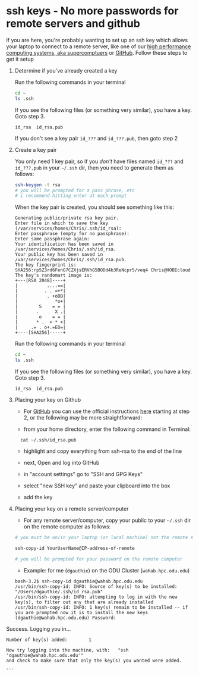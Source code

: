 # ssh keys - No more passwords for remote servers and github

If you are here, you're probably wanting to set up an ssh key which allows your laptop to connect to a remote server, like one of our [high performance computing systems, aka supercomptuers](https://hpc.tamucc.edu/) or [GitHub](https://github.com). Follow these steps to get it setup

1. Determine if you've already created a key
    
    Run the following commands in your terminal
    ```bash
    cd ~
    ls .ssh
    ```
    
    If you see the following files (or something very similar), you have a key. Goto step 3.
    ```
    id_rsa  id_rsa.pub
    ```
    
    If you don't see a key pair `id_???` and `id_???.pub`, then goto step 2
 
 2. Create a key pair
    
    You only need 1 key pair, so if you *don't* have files named `id_???` and `id_???.pub` in your `~/.ssh` dir, then you need to generate them as follows:
    
    ```bash
    ssh-keygen -t rsa
    # you will be prompted for a pass phrase, etc
    # i recommend hitting enter at each prompt
    ```
    
    When the key pair is created, you should see something like this:
    
    ```
    Generating public/private rsa key pair.
    Enter file in which to save the key (/var/services/homes/Chris/.ssh/id_rsa): 
    Enter passphrase (empty for no passphrase): 
    Enter same passphrase again: 
    Your identification has been saved in /var/services/homes/Chris/.ssh/id_rsa.
    Your public key has been saved in /var/services/homes/Chris/.ssh/id_rsa.pub.
    The key fingerprint is:
    SHA256:rp5Z3rd6FenG7CZXjsERVhG5BODd4b3ReNcpr5/veq4 Chris@HOBIcloud
    The key's randomart image is:
    +---[RSA 2048]----+
    |           ....==|
    |          . . =+*|
    |           . +oBB|
    |              *o+|
    |        S    = = |
    |       .      X .|
    |        o    = = |
    |       * .  + * +|
    |     .= . o+.=EO=|
    +----[SHA256]-----+

    ```
    
    Run the following commands in your terminal
    ```bash
    cd ~
    ls .ssh
    ```
    
    If you see the following files (or something very similar), you have a key. Goto step 3.
    ```
    id_rsa  id_rsa.pub
    ```

3.  Placing your key on Github
    
    * For [GitHub](https://github.com) you can use the official instructions [here](https://docs.github.com/en/authentication/connecting-to-github-with-ssh/adding-a-new-ssh-key-to-your-github-account#adding-a-new-ssh-key-to-your-account) starting at step 2, or the following may be more straightforward:
      
    * from your home directory, enter the following command in Terminal:
    ```
      cat ~/.ssh/id_rsa.pub 
    ```
    * highlight and copy everything from ssh-rsa to the end of the line

    * next, Open and log into GitHub

    * in "account settings" go to "SSH and GPG Keys"

    * select "new SSH key" and paste your clipboard into the box

    * add the key
      
4.  Placing your key on a remote server/computer
   
    * For any remote server/computer, copy your public to your `~/.ssh` dir on the remote computer as follows:
    
    ```bash
    # you must be on/in your laptop (or local machine) not the remote server when you run this command
    
    ssh-copy-id YourUserName@IP-address-of-remote
    
    # you will be prompted for your password on the remote computer
    ```
        
    * Example: for me (`dgauthie`) on the ODU Cluster (`wahab.hpc.odu.edu`)
        
    ```
    bash-3.2$ ssh-copy-id dgauthie@wahab.hpc.odu.edu
    /usr/bin/ssh-copy-id: INFO: Source of key(s) to be installed: "/Users/dgauthie/.ssh/id_rsa.pub"
    /usr/bin/ssh-copy-id: INFO: attempting to log in with the new key(s), to filter out any that are already installed
    /usr/bin/ssh-copy-id: INFO: 1 key(s) remain to be installed -- if you are prompted now it is to install the new keys
    (dgauthie@wahab.hpc.odu.edu) Password:
    
   Success. Logging you in...

    Number of key(s) added:        1

    Now try logging into the machine, with:   "ssh 'dgauthie@wahab.hpc.odu.edu'"
    and check to make sure that only the key(s) you wanted were added.

    ```
